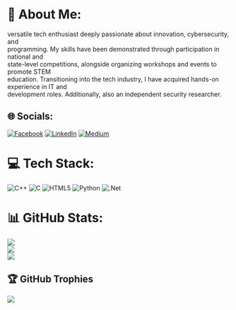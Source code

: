 # 💫 About Me:
versatile tech enthusiast deeply passionate about innovation, cybersecurity, and<br>programming. My skills have been demonstrated through participation in national and<br>state-level competitions, alongside organizing workshops and events to promote STEM<br>education. Transitioning into the tech industry, I have acquired hands-on experience in IT and<br>development roles. Additionally, also an independent security researcher.


## 🌐 Socials:
[![Facebook](https://img.shields.io/badge/Facebook-%231877F2.svg?logo=Facebook&logoColor=white)](https://facebook.com/mahrajanhok) [![LinkedIn](https://img.shields.io/badge/LinkedIn-%230077B5.svg?logo=linkedin&logoColor=white)](https://linkedin.com/in/noobsixt9) [![Medium](https://img.shields.io/badge/Medium-12100E?logo=medium&logoColor=white)](https://medium.com/@noobsixt9.medium.com) 

# 💻 Tech Stack:
![C++](https://img.shields.io/badge/c++-%2300599C.svg?style=for-the-badge&logo=c%2B%2B&logoColor=white) ![C](https://img.shields.io/badge/c-%2300599C.svg?style=for-the-badge&logo=c&logoColor=white) ![HTML5](https://img.shields.io/badge/html5-%23E34F26.svg?style=for-the-badge&logo=html5&logoColor=white) ![Python](https://img.shields.io/badge/python-3670A0?style=for-the-badge&logo=python&logoColor=ffdd54) ![.Net](https://img.shields.io/badge/.NET-5C2D91?style=for-the-badge&logo=.net&logoColor=white)
# 📊 GitHub Stats:
![](https://github-readme-stats.vercel.app/api?username=noobsixt9&theme=dark&hide_border=false&include_all_commits=false&count_private=false)<br/>
![](https://github-readme-streak-stats.herokuapp.com/?user=noobsixt9&theme=dark&hide_border=false)<br/>
![](https://github-readme-stats.vercel.app/api/top-langs/?username=noobsixt9&theme=dark&hide_border=false&include_all_commits=false&count_private=false&layout=compact)

## 🏆 GitHub Trophies
![](https://github-profile-trophy.vercel.app/?username=noobsixt9&theme=radical&no-frame=false&no-bg=true&margin-w=4)
